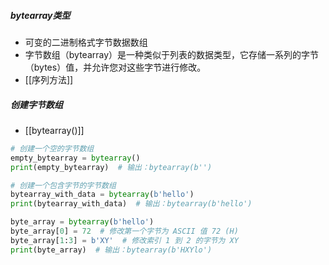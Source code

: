 ##### bytearray类型
- 可变的二进制格式字节数据数组
- 字节数组（bytearray）是一种类似于列表的数据类型，它存储一系列的字节（bytes）值，并允许您对这些字节进行修改。
- [[序列方法]]
##### 创建字节数组
- [[bytearray()]]
```python
# 创建一个空的字节数组
empty_bytearray = bytearray()
print(empty_bytearray)  # 输出：bytearray(b'')

# 创建一个包含字节的字节数组
bytearray_with_data = bytearray(b'hello')
print(bytearray_with_data)  # 输出：bytearray(b'hello')

byte_array = bytearray(b'hello')
byte_array[0] = 72  # 修改第一个字节为 ASCII 值 72 (H)
byte_array[1:3] = b'XY'  # 修改索引 1 到 2 的字节为 XY
print(byte_array)  # 输出：bytearray(b'HXYlo')
```